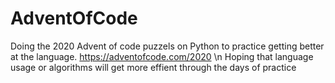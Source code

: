 # AdventOfCode
Doing the 2020 Advent of code puzzels on Python to practice getting better at the language.
https://adventofcode.com/2020 \n
Hoping that language usage or algorithms will get more effient through the days of practice
